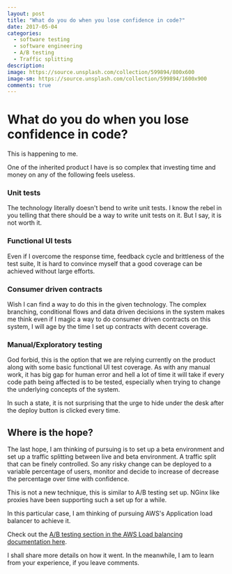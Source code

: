 ```yaml
---
layout: post
title: "What do you do when you lose confidence in code?"
date: 2017-05-04
categories:
  - software testing
  - software engineering
  - A/B testing
  - Traffic splitting
description:
image: https://source.unsplash.com/collection/599894/800x600
image-sm: https://source.unsplash.com/collection/599894/1600x900
comments: true
---
```


# What do you do when you lose confidence in code?

This is happening to me.

One of the inherited product I have is so complex that investing time and money on any of the following feels useless.

### Unit tests
The technology literally doesn't bend to write unit tests. I know the rebel in you telling that there should be a way to write unit tests on it. But I say, it is not worth it.

### Functional UI tests
Even if I overcome the response time, feedback cycle and brittleness of the test suite, It is hard to convince myself that a good coverage can be achieved without large efforts.

### Consumer driven contracts
Wish I can find a way to do this in the given technology. The complex branching, conditional flows and data driven decisions in the system makes me think even if I magic a way to do consumer driven contracts on this system, I will age by the time I set up contracts with decent coverage.

### Manual/Exploratory testing
God forbid, this is the option that we are relying currently on the product along with some basic functional UI test coverage. As with any manual work, it has big gap for human error and hell a lot of time it will take if every code path being affected is to be tested, especially when trying to change the underlying concepts of the system.

In such a state, it is not surprising that the urge to hide under the desk after the deploy button is clicked every time.

## Where is the hope?
The last hope, I am thinking of pursuing is to set up a beta environment and set up a traffic splitting between live and beta environment. A traffic split that can be finely controlled. So any risky change can be deployed to a variable percentage of users, monitor and decide to increase of decrease the percentage over time with confidence.

This is not a new technique, this is similar to A/B testing set up. NGinx like proxies have been supporting such a set up for a while.

In this particular case, I am thinking of pursuing AWS's Application load balancer to achieve it.

Check out the [A/B testing section in the AWS Load balancing documentation here](https://aws.amazon.com/blogs/devops/introducing-application-load-balancer-unlocking-and-optimizing-architectures/).

I shall share more details on how it went. In the meanwhile, I am to learn from your experience, if you leave comments.
